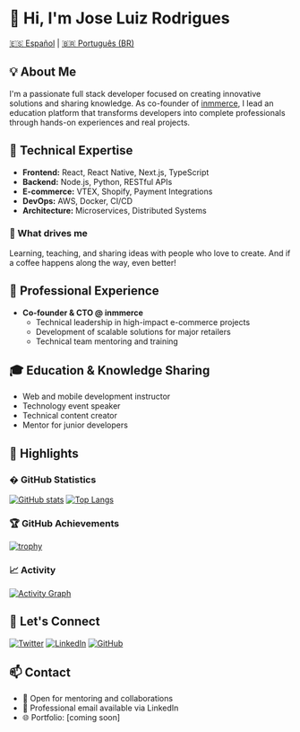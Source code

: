 # 👋 Hi, I'm Jose Luiz Rodrigues

[🇪🇸 Español](README.es.md) | [🇧🇷 Português (BR)](README.pt-BR.md)

## 💡 About Me

I'm a passionate full stack developer focused on creating innovative solutions and sharing knowledge. As co-founder of [inmmerce](https://inmmerce.com), I lead an education platform that transforms developers into complete professionals through hands-on experiences and real projects.

## 🚀 Technical Expertise

- **Frontend:** React, React Native, Next.js, TypeScript
- **Backend:** Node.js, Python, RESTful APIs
- **E-commerce:** VTEX, Shopify, Payment Integrations
- **DevOps:** AWS, Docker, CI/CD
- **Architecture:** Microservices, Distributed Systems

### 🤘 What drives me

Learning, teaching, and sharing ideas with people who love to create. And if a coffee happens along the way, even better!

## 💼 Professional Experience

- **Co-founder & CTO @ inmmerce**
  - Technical leadership in high-impact e-commerce projects
  - Development of scalable solutions for major retailers
  - Technical team mentoring and training

## 🎓 Education & Knowledge Sharing

- Web and mobile development instructor
- Technology event speaker
- Technical content creator
- Mentor for junior developers

## 🌟 Highlights

### � GitHub Statistics

[![GitHub stats](https://github-readme-stats.vercel.app/api?username=zeluizr&show_icons=true&include_all_commits=true&count_private=true)](https://github.com/zeluizr)
[![Top Langs](https://github-readme-stats.vercel.app/api/top-langs/?username=zeluizr&layout=compact&langs_count=7)](https://github.com/zeluizr)

### 🏆 GitHub Achievements

[![trophy](https://github-profile-trophy.vercel.app/?username=zeluizr&column=7)](https://github.com/zeluizr)

### 📈 Activity

[![Activity Graph](https://github-readme-activity-graph.vercel.app/graph?username=zeluizr)](https://github.com/zeluizr)

## 🤝 Let's Connect

[![Twitter](https://img.shields.io/badge/-@zeluizr-1DA1F2?style=flat-square&logo=twitter&logoColor=white&link=https://twitter.com/zeluizr)](https://twitter.com/zeluizr) [![LinkedIn](https://img.shields.io/badge/-Jose%20Luiz%20Rodrigues-0077B5?style=flat-square&logo=linkedin&logoColor=white&link=https://www.linkedin.com/in/zeluizr/)](https://www.linkedin.com/in/zeluizr/) [![GitHub](https://img.shields.io/badge/-zeluizr-181717?style=flat-square&logo=github&logoColor=white&link=https://github.com/zeluizr)](https://github.com/zeluizr)

## 📫 Contact

- 💬 Open for mentoring and collaborations
- 📧 Professional email available via LinkedIn
- 🌐 Portfolio: [coming soon]
